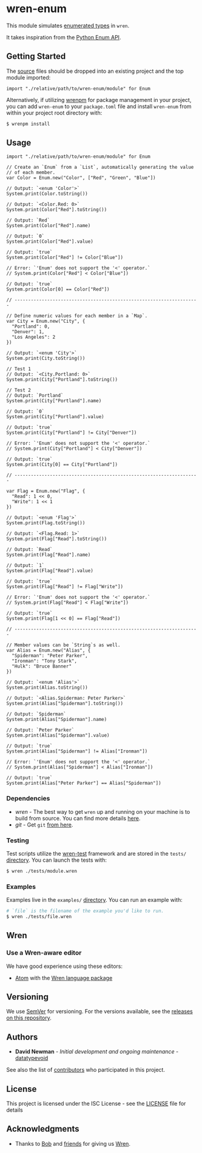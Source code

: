 # wren-enum

This module simulates [enumerated  types](https://en.wikipedia.org/wiki/Enumerated_type) in `wren`.

It takes inspiration from the [Python Enum API](https://docs.python.org/3/library/enum.html).


## Getting Started

The [source](https://github.com/datatypevoid/wren-enum/blob/develop/src) files should be dropped into an existing project and the top module imported:

```wren
import "./relative/path/to/wren-enum/module" for Enum
```

Alternatively, if utilizing [wrenpm](https://github.com/brandly/wrenpm) for package management in your project, you can add `wren-enum` to your `package.toml` file and install `wren-enum` from within your project root directory with:

```bash
$ wrenpm install
```


## Usage

```wren
import "./relative/path/to/wren-enum/module" for Enum

// Create an `Enum` from a `List`, automatically generating the value
// of each member.
var Color = Enum.new("Color", ["Red", "Green", "Blue"])

// Output: `<enum 'Color'>`
System.print(Color.toString())

// Output: `<Color.Red: 0>`
System.print(Color["Red"].toString())

// Output: `Red`
System.print(Color["Red"].name)

// Output: `0`
System.print(Color["Red"].value)

// Output: `true`
System.print(Color["Red"] != Color["Blue"])

// Error: `'Enum' does not support the '<' operator.`
// System.print(Color["Red"] < Color["Blue"])

// Output: `true`
System.print(Color[0] == Color["Red"])

// --------------------------------------------------------------------

// Define numeric values for each member in a `Map`.
var City = Enum.new("City", {
  "Portland": 0,
  "Denver": 1,
  "Los Angeles": 2
})

// Output: `<enum 'City'>`
System.print(City.toString())

// Test 1
// Output: `<City.Portland: 0>`
System.print(City["Portland"].toString())

// Test 2
// Output: `Portland`
System.print(City["Portland"].name)

// Output: `0`
System.print(City["Portland"].value)

// Output: `true`
System.print(City["Portland"] != City["Denver"])

// Error: `'Enum' does not support the '<' operator.`
// System.print(City["Portland"] < City["Denver"])

// Output: `true`
System.print(City[0] == City["Portland"])

// --------------------------------------------------------------------

var Flag = Enum.new("Flag", {
  "Read": 1 << 0,
  "Write": 1 << 1
})

// Output: `<enum 'Flag'>`
System.print(Flag.toString())

// Output: `<Flag.Read: 1>`
System.print(Flag["Read"].toString())

// Output: `Read`
System.print(Flag["Read"].name)

// Output: `1`
System.print(Flag["Read"].value)

// Output: `true`
System.print(Flag["Read"] != Flag["Write"])

// Error: `'Enum' does not support the '<' operator.`
// System.print(Flag["Read"] < Flag["Write"])

// Output: `true`
System.print(Flag[1 << 0] == Flag["Read"])

// --------------------------------------------------------------------

// Member values can be `String`s as well.
var Alias = Enum.new("Alias", {
  "Spiderman": "Peter Parker",
  "Ironman": "Tony Stark",
  "Hulk": "Bruce Banner"
})

// Output: `<enum 'Alias'>`
System.print(Alias.toString())

// Output: `<Alias.Spiderman: Peter Parker>`
System.print(Alias["Spiderman"].toString())

// Output: `Spiderman`
System.print(Alias["Spiderman"].name)

// Output: `Peter Parker`
System.print(Alias["Spiderman"].value)

// Output: `true`
System.print(Alias["Spiderman"] != Alias["Ironman"])

// Error: `'Enum' does not support the '<' operator.`
// System.print(Alias["Spiderman"] < Alias["Ironman"])

// Output: `true`
System.print(Alias["Peter Parker"] == Alias["Spiderman"])

```


### Dependencies

-	*wren* - The best way to get `wren` up and running on your machine is to build from source. You can find more details [here](http://wren.io/getting-started.html).
- *git* - Get `git` [from here](http://git-scm.com/download/mac).


### Testing

Test scripts utilize the [wren-test](https://github.com/gsmaverick/wren-test) framework and are stored in the `tests/` [directory](https://github.com/datatypevoid/wren-enum/tree/develop/tests). You can launch the tests with:

```bash
$ wren ./tests/module.wren
```


### Examples

Examples live in the `examples/` [directory](https://github.com/datatypevoid/wren-enum/tree/develop/examples). You can run an example with:

```bash
# `file` is the filename of the example you'd like to run.
$ wren ./tests/file.wren
```


## Wren

### Use a Wren-aware editor

We have good experience using these editors:

-	[Atom](https://atom.io/) with the [Wren language package](https://github.com/munificent/wren-atom)


## Versioning

We use [SemVer](http://semver.org/) for versioning. For the versions available, see the [releases on this repository](https://github.com/datatypevoid/wren-enum/releases).


## Authors

* **David Newman** - *Initial development and ongoing maintenance* - [datatypevoid](https://github.com/datatypevoid)

See also the list of [contributors](https://github.com/datatypevoid/wren-enum/blob/develop/contributors.toml) who participated in this project.


## License

This project is licensed under the ISC License - see the [LICENSE](https://github.com/datatypevoid/wren-enum/blob/develop/LICENSE) file for details


## Acknowledgments

* Thanks to [Bob](https://github.com/munificent) and [friends](https://github.com/munificent/wren/graphs/contributors) for giving us [Wren](https://github.com/munificent/wren).
